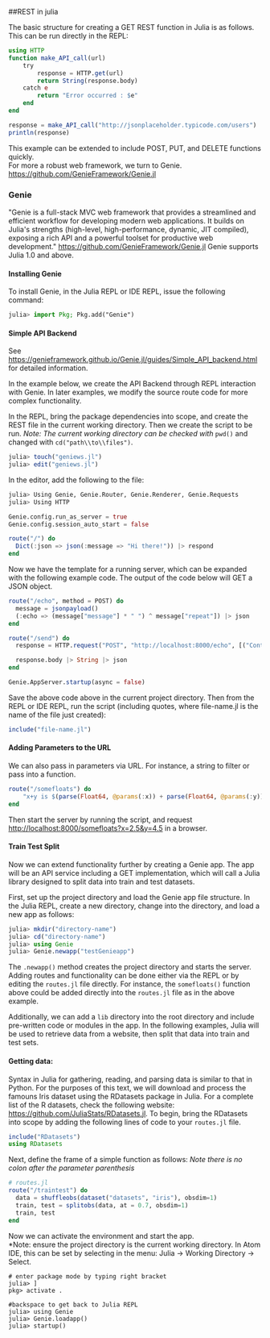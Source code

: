 ##REST in julia

The basic structure for creating a GET REST function in Julia is as follows. This can be run directly in the REPL: 

```julia
using HTTP
function make_API_call(url)
    try
        response = HTTP.get(url)
        return String(response.body)
    catch e
        return "Error occurred : $e"
    end
end

response = make_API_call("http://jsonplaceholder.typicode.com/users")
println(response)
```

This example can be extended to include POST, PUT, and DELETE functions quickly.  
For more a robust web framework, we turn to Genie.  <https://github.com/GenieFramework/Genie.jl>

### Genie

"Genie is a full-stack MVC web framework that provides a streamlined and efficient workflow for developing modern web applications. It builds on Julia's strengths (high-level, high-performance, dynamic, JIT compiled), exposing a rich API and a powerful toolset for productive web development." <https://github.com/GenieFramework/Genie.jl> Genie supports Julia 1.0 and above.
 
#### Installing Genie

To install Genie, in the Julia REPL or IDE REPL, issue the following command: 

```julia
julia> import Pkg; Pkg.add("Genie")
```

#### Simple API Backend
See <https://genieframework.github.io/Genie.jl/guides/Simple_API_backend.html> for detailed information.  

In the example below, we create the API Backend through REPL interaction with Genie.  In later examples, we modify the source route code for more complex functionality.  

In the REPL, bring the package dependencies into scope, and create the REST file in the current working directory.  Then we create the script to be run.  *Note: The current working directory can be checked with* ```pwd()``` and changed with ```cd("path\\to\\files")```.

```julia
julia> touch("geniews.jl")
julia> edit("geniews.jl")
```

In the editor, add the following to the file:

```julia
julia> Using Genie, Genie.Router, Genie.Renderer, Genie.Requests
julia> Using HTTP

Genie.config.run_as_server = true
Genie.config.session_auto_start = false

route("/") do
  Dict(:json => json(:message => "Hi there!")) |> respond
end
```

Now we have the template for a running server, which can be expanded with the following example code.  The output of the code below will GET a JSON object. 

```julia
route("/echo", method = POST) do
  message = jsonpayload()
  (:echo => (message["message"] * " ") ^ message["repeat"]) |> json
end

route("/send") do
  response = HTTP.request("POST", "http://localhost:8000/echo", [("Content-Type", "application/json")], """{"message":"hello", "repeat":3}""")

  response.body |> String |> json
end

Genie.AppServer.startup(async = false)
```

Save the above code above in the current project directory. Then from the REPL or IDE REPL, run the script (including quotes, where file-name.jl is the name of the file just created): 

```julia    
include("file-name.jl")
```
#### Adding Parameters to the URL
 
We can also pass in parameters via URL. For instance, a string to filter or pass into a function.  

```julia
route("/somefloats") do 
    "x+y is $(parse(Float64, @params(:x)) + parse(Float64, @params(:y)))"
end
````

Then start the server by running the script, and request  <http://localhost:8000/somefloats?x=2.5&y=4.5> in a browser.  

#### Train Test Split

Now we can extend functionality further by creating a Genie app. The app will be an API service including a GET implementation, which will call a Julia library designed to split data into train and test datasets. 
 
First, set up the project directory and load the Genie app file structure.  In the Julia REPL, create a new directory, change into the directory, and load a new app as follows: 

```julia
julia> mkdir("directory-name")
julia> cd("directory-name")
julia> using Genie
julia> Genie.newapp("testGenieapp")
```

The ```.newapp()``` method creates the project directory and starts the server. Adding routes and functionality can be done either via the REPL or by editing the ```routes.jl``` file directly.  For instance, the ```somefloats()``` function above could be added directly into the ```routes.jl``` file as in the above example.  

Additionally, we can add a ```lib``` directory into the root directory and include pre-written code or modules in the app.  In the following examples, Julia will be used to retrieve data from a website, then split that data into train and test sets.  

#### Getting data: 

Syntax in Julia for gathering, reading, and parsing data is similar to that in Python. For the purposes of this text, we will download and process the famouns Iris dataset using the RDatasets package in Julia.  For a complete list of the R datasets, check the following website:  <https://github.com/JuliaStats/RDatasets.jl>.  To begin, bring the RDatasets into scope by adding the following lines of code to your ```routes.jl``` file.  

```julia
include("RDatasets")
using RDatasets
```

Next, define the frame of a simple function as follows: *Note there is no colon after the parameter parenthesis*

```julia
# routes.jl
route("/traintest") do
  data = shuffleobs(dataset("datasets", "iris"), obsdim=1)
  train, test = splitobs(data, at = 0.7, obsdim=1)
  train, test
end
```

Now we can activate the environment and start the app.  
*Note: ensure the project directory is the current working directory.  In Atom IDE, this can be set by selecting in the menu: Julia -> Working Directory -> Select.  

```
# enter package mode by typing right bracket
julia> ]
pkg> activate .

#backspace to get back to Julia REPL
julia> using Genie
julia> Genie.loadapp()
julia> startup()
```


